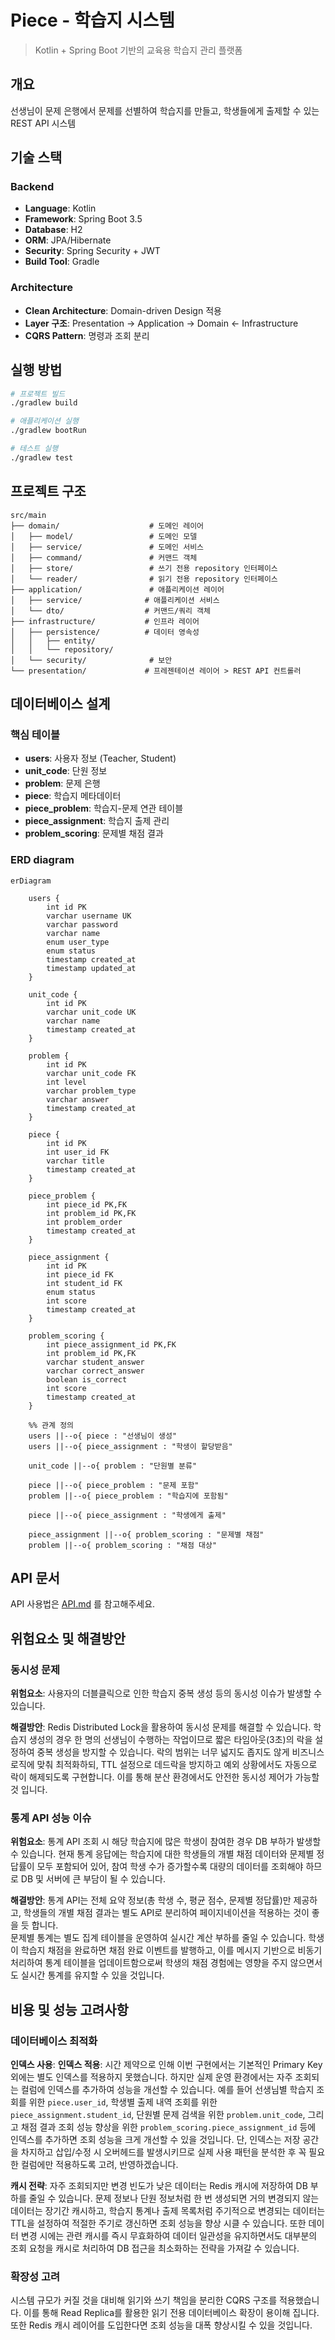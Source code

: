 # Piece - 학습지 시스템

> Kotlin + Spring Boot 기반의 교육용 학습지 관리 플랫폼

## 개요

선생님이 문제 은행에서 문제를 선별하여 학습지를 만들고, 학생들에게 출제할 수 있는 REST API 시스템

## 기술 스택

### Backend
- **Language**: Kotlin
- **Framework**: Spring Boot 3.5
- **Database**: H2
- **ORM**: JPA/Hibernate
- **Security**: Spring Security + JWT
- **Build Tool**: Gradle

### Architecture
- **Clean Architecture**: Domain-driven Design 적용
- **Layer 구조**: Presentation → Application → Domain <- Infrastructure
- **CQRS Pattern**: 명령과 조회 분리


## 실행 방법

```bash
# 프로젝트 빌드
./gradlew build

# 애플리케이션 실행
./gradlew bootRun

# 테스트 실행
./gradlew test
```

## 프로젝트 구조

```
src/main
├── domain/                    # 도메인 레이어
│   ├── model/                 # 도메인 모델
│   ├── service/               # 도메인 서비스
│   ├── command/               # 커맨드 객체
│   ├── store/                 # 쓰기 전용 repository 인터페이스
│   └── reader/                # 읽기 전용 repository 인터페이스
├── application/               # 애플리케이션 레이어
│   ├── service/              # 애플리케이션 서비스
│   └── dto/                  # 커맨드/쿼리 객체
├── infrastructure/           # 인프라 레이어
│   ├── persistence/          # 데이터 영속성
│   │   ├── entity/
│   │   └── repository/
│   └── security/              # 보안
└── presentation/             # 프레젠테이션 레이어 > REST API 컨트롤러
```

## 데이터베이스 설계

### 핵심 테이블
- **users**: 사용자 정보 (Teacher, Student)
- **unit_code**: 단원 정보
- **problem**: 문제 은행
- **piece**: 학습지 메타데이터
- **piece_problem**: 학습지-문제 연관 테이블
- **piece_assignment**: 학습지 출제 관리
- **problem_scoring**: 문제별 채점 결과

### ERD diagram
```mermaid
erDiagram

    users {
        int id PK
        varchar username UK
        varchar password
        varchar name
        enum user_type
        enum status
        timestamp created_at
        timestamp updated_at
    }

    unit_code {
        int id PK
        varchar unit_code UK
        varchar name
        timestamp created_at
    }

    problem {
        int id PK
        varchar unit_code FK
        int level
        varchar problem_type
        varchar answer
        timestamp created_at
    }

    piece {
        int id PK
        int user_id FK
        varchar title
        timestamp created_at
    }

    piece_problem {
        int piece_id PK,FK
        int problem_id PK,FK
        int problem_order
        timestamp created_at
    }

    piece_assignment {
        int id PK
        int piece_id FK
        int student_id FK
        enum status
        int score
        timestamp created_at
    }

    problem_scoring {
        int piece_assignment_id PK,FK
        int problem_id PK,FK
        varchar student_answer
        varchar correct_answer
        boolean is_correct
        int score
        timestamp created_at
    }

    %% 관계 정의
    users ||--o{ piece : "선생님이 생성"
    users ||--o{ piece_assignment : "학생이 할당받음"
    
    unit_code ||--o{ problem : "단원별 분류"
    
    piece ||--o{ piece_problem : "문제 포함"
    problem ||--o{ piece_problem : "학습지에 포함됨"
    
    piece ||--o{ piece_assignment : "학생에게 출제"
    
    piece_assignment ||--o{ problem_scoring : "문제별 채점"
    problem ||--o{ problem_scoring : "채점 대상"
```

## API 문서

API 사용법은 [API.md](./api.md) 를 참고해주세요.

## 위험요소 및 해결방안

### 동시성 문제

**위험요소**: 사용자의 더블클릭으로 인한 학습지 중복 생성 등의 동시성 이슈가 발생할 수 있습니다.

**해결방안**: Redis Distributed Lock을 활용하여 동시성 문제를 해결할 수 있습니다. 
학습지 생성의 경우 한 명의 선생님이 수행하는 작업이므로 짧은 타임아웃(3초)의 락을 설정하여 중복 생성을 방지할 수 있습니다.
락의 범위는 너무 넓지도 좁지도 않게 비즈니스 로직에 맞춰 최적화하되, TTL 설정으로 데드락을 방지하고 예외 상황에서도 자동으로 락이 해제되도록 구현합니다.
이를 통해 분산 환경에서도 안전한 동시성 제어가 가능할 것 입니다. 

### 통계 API 성능 이슈
**위험요소**: 통계 API 조회 시 해당 학습지에 많은 학생이 참여한 경우 DB 부하가 발생할 수 있습니다. 
현재 통계 응답에는 학습지에 대한 학생들의 개별 채점 데이터와 문제별 정답률이 모두 포함되어 있어, 참여 학생 수가 증가할수록 대량의 데이터를 조회해야 하므로 DB 및 서버에 큰 부담이 될 수 있습니다.

**해결방안**: 통계 API는 전체 요약 정보(총 학생 수, 평균 점수, 문제별 정답률)만 제공하고, 학생들의 개별 채점 결과는 별도 API로 분리하여 페이지네이션을 적용하는 것이 좋을 듯 합니다.  
문제별 통계는 별도 집계 테이블을 운영하여 실시간 계산 부하를 줄일 수 있습니다. 학생이 학습지 채점을 완료하면 채점 완료 이벤트를 발행하고, 이를 메시지 기반으로 비동기 처리하여 통계 테이블을 업데이트함으로써 학생의 채점 경험에는 영향을 주지 않으면서도 실시간 통계를 유지할 수 있을 것입니다.


## 비용 및 성능 고려사항

### 데이터베이스 최적화
**인덱스 사용**: **인덱스 적용**: 시간 제약으로 인해 이번 구현에서는 기본적인 Primary Key 외에는 별도 인덱스를 적용하지 못했습니다. 
하지만 실제 운영 환경에서는 자주 조회되는 컬럼에 인덱스를 추가하여 성능을 개선할 수 있습니다. 
예를 들어 선생님별 학습지 조회를 위한 `piece.user_id`, 학생별 출제 내역 조회를 위한 `piece_assignment.student_id`, 단원별 문제 검색을 위한 `problem.unit_code`, 그리고 채점 결과 조회 성능 향상을 위한 `problem_scoring.piece_assignment_id` 등에 인덱스를 추가하면 조회 성능을 크게 개선할 수 있을 것입니다. 
단, 인덱스는 저장 공간을 차지하고 삽입/수정 시 오버헤드를 발생시키므로 실제 사용 패턴을 분석한 후 꼭 필요한 컬럼에만 적용하도록 고려, 반영하겠습니다.

**캐시 전략**: 자주 조회되지만 변경 빈도가 낮은 데이터는 Redis 캐시에 저장하여 DB 부하를 줄일 수 있습니다. 
문제 정보나 단원 정보처럼 한 번 생성되면 거의 변경되지 않는 데이터는 장기간 캐시하고, 학습지 통계나 출제 목록처럼 주기적으로 변경되는 데이터는 TTL을 설정하여 적절한 주기로 갱신하면 조회 성능을 향상 시클 수 있습니다.
또한 데이터 변경 시에는 관련 캐시를 즉시 무효화하여 데이터 일관성을 유지하면서도 대부분의 조회 요청을 캐시로 처리하여 DB 접근을 최소화하는 전략을 가져갈 수 있습니다.

### 확장성 고려
시스템 규모가 커질 것을 대비해 읽기와 쓰기 책임을 분리한 CQRS 구조를 적용했습니다.
이를 통해 Read Replica를 활용한 읽기 전용 데이터베이스 확장이 용이해 집니다. 
또한 Redis 캐시 레이어를 도입한다면 조회 성능을 대폭 향상시킬 수 있을 것입니다.